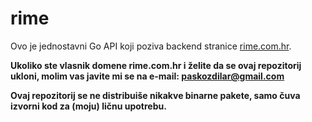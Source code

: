 # rime

Ovo je jednostavni Go API koji poziva backend stranice [rime.com.hr](https://rime.com.hr/).

**Ukoliko ste vlasnik domene rime.com.hr i želite da se ovaj repozitorij ukloni, molim vas javite mi se na e-mail: paskozdilar@gmail.com**

**Ovaj repozitorij se ne distribuiše nikakve binarne pakete, samo čuva izvorni kod za (moju) ličnu upotrebu.**
